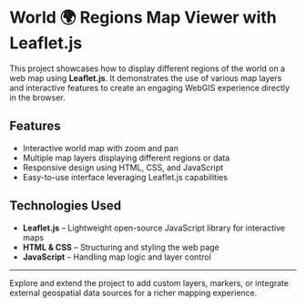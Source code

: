 # World 🌍 Regions Map Viewer with Leaflet.js

This project showcases how to display different regions of the world on a web map using **Leaflet.js**. It demonstrates the use of various map layers and interactive features to create an engaging WebGIS experience directly in the browser.

## Features

* Interactive world map with zoom and pan
* Multiple map layers displaying different regions or data
* Responsive design using HTML, CSS, and JavaScript
* Easy-to-use interface leveraging Leaflet.js capabilities

## Technologies Used

* **Leaflet.js** – Lightweight open-source JavaScript library for interactive maps
* **HTML & CSS** – Structuring and styling the web page
* **JavaScript** – Handling map logic and layer control

---

Explore and extend the project to add custom layers, markers, or integrate external geospatial data sources for a richer mapping experience.
